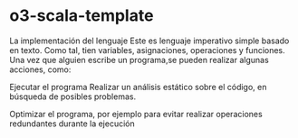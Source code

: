 # o3-scala-template
La implementación del lenguaje
Este es lenguaje imperativo simple basado en texto. Como tal, tien variables, asignaciones, operaciones y funciones. Una vez que alguien escribe un programa,se pueden realizar algunas acciones, como:

Ejecutar el programa 
Realizar un análisis estático sobre el código, en búsqueda de posibles problemas.

Optimizar el programa, por ejemplo para evitar realizar operaciones redundantes durante la ejecución

